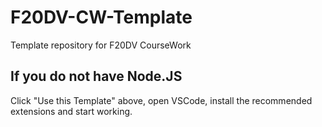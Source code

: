 # F20DV-CW-Template

Template repository for F20DV CourseWork

## If you do not have Node.JS

Click "Use this Template" above, open VSCode, install the recommended extensions and start working.
